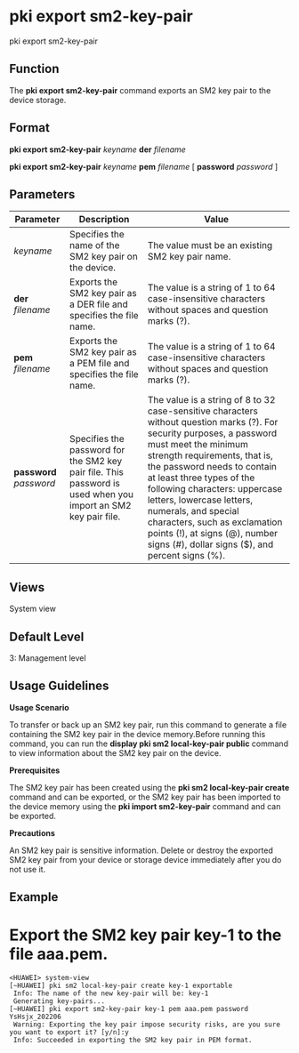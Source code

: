 pki export sm2-key-pair
=======================

pki export sm2-key-pair

Function
--------



The **pki export sm2-key-pair** command exports an SM2 key pair to the device storage.




Format
------

**pki export sm2-key-pair** *keyname* **der** *filename*

**pki export sm2-key-pair** *keyname* **pem** *filename* [ **password** *password* ]


Parameters
----------

| Parameter | Description | Value |
| --- | --- | --- |
| *keyname* | Specifies the name of the SM2 key pair on the device. | The value must be an existing SM2 key pair name. |
| **der** *filename* | Exports the SM2 key pair as a DER file and specifies the file name. | The value is a string of 1 to 64 case-insensitive characters without spaces and question marks (?). |
| **pem** *filename* | Exports the SM2 key pair as a PEM file and specifies the file name. | The value is a string of 1 to 64 case-insensitive characters without spaces and question marks (?). |
| **password** *password* | Specifies the password for the SM2 key pair file. This password is used when you import an SM2 key pair file. | The value is a string of 8 to 32 case-sensitive characters without question marks (?).  For security purposes, a password must meet the minimum strength requirements, that is, the password needs to contain at least three types of the following characters: uppercase letters, lowercase letters, numerals, and special characters, such as exclamation points (!), at signs (@), number signs (#), dollar signs ($), and percent signs (%). |



Views
-----

System view


Default Level
-------------

3: Management level


Usage Guidelines
----------------

**Usage Scenario**

To transfer or back up an SM2 key pair, run this command to generate a file containing the SM2 key pair in the device memory.Before running this command, you can run the **display pki sm2 local-key-pair public** command to view information about the SM2 key pair on the device.

**Prerequisites**

The SM2 key pair has been created using the **pki sm2 local-key-pair create** command and can be exported, or the SM2 key pair has been imported to the device memory using the **pki import sm2-key-pair** command and can be exported.

**Precautions**

An SM2 key pair is sensitive information. Delete or destroy the exported SM2 key pair from your device or storage device immediately after you do not use it.


Example
-------

# Export the SM2 key pair key-1 to the file aaa.pem.
```
<HUAWEI> system-view
[~HUAWEI] pki sm2 local-key-pair create key-1 exportable
 Info: The name of the new key-pair will be: key-1
 Generating key-pairs...
[~HUAWEI] pki export sm2-key-pair key-1 pem aaa.pem password YsHsjx_202206
 Warning: Exporting the key pair impose security risks, are you sure you want to export it? [y/n]:y                                                             
 Info: Succeeded in exporting the SM2 key pair in PEM format.

```
